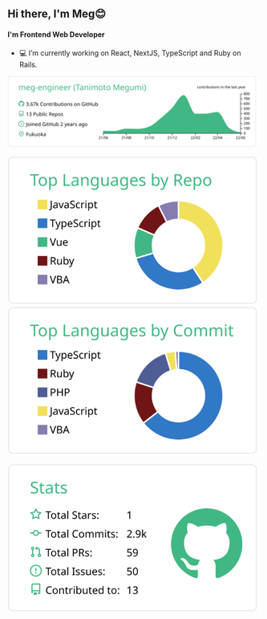 ## Hi there, I'm Meg😊

#### I'm Frontend Web Developer

- 💻 I’m currently working on React, NextJS, TypeScript and Ruby on Rails. 
<!-- - 👉 Reach me at [@meg](https://twitter.com/MegEngineer) -->

[![](https://raw.githubusercontent.com/meg-engineer/meg-engineer/master/profile-summary-card-output/vue/0-profile-details.svg)](https://github.com/vn7n24fzkq/github-profile-summary-cards)

[![](https://raw.githubusercontent.com/meg-engineer/meg-engineer/master/profile-summary-card-output/vue/1-repos-per-language.svg)](https://github.com/vn7n24fzkq/github-profile-summary-cards) [![](https://raw.githubusercontent.com/meg-engineer/meg-engineer/master/profile-summary-card-output/vue/2-most-commit-language.svg)](https://github.com/vn7n24fzkq/github-profile-summary-cards)

[![](https://raw.githubusercontent.com/meg-engineer/meg-engineer/master/profile-summary-card-output/vue/3-stats.svg)](https://github.com/vn7n24fzkq/github-profile-summary-cards) 
